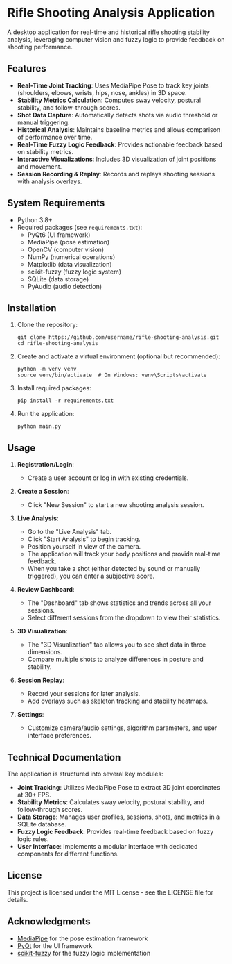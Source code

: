 # Rifle Shooting Analysis Application

A desktop application for real-time and historical rifle shooting stability analysis, leveraging computer vision and fuzzy logic to provide feedback on shooting performance.

## Features

- **Real-Time Joint Tracking**: Uses MediaPipe Pose to track key joints (shoulders, elbows, wrists, hips, nose, ankles) in 3D space.
- **Stability Metrics Calculation**: Computes sway velocity, postural stability, and follow-through scores.
- **Shot Data Capture**: Automatically detects shots via audio threshold or manual triggering.
- **Historical Analysis**: Maintains baseline metrics and allows comparison of performance over time.
- **Real-Time Fuzzy Logic Feedback**: Provides actionable feedback based on stability metrics.
- **Interactive Visualizations**: Includes 3D visualization of joint positions and movement.
- **Session Recording & Replay**: Records and replays shooting sessions with analysis overlays.

## System Requirements

- Python 3.8+
- Required packages (see `requirements.txt`):
  - PyQt6 (UI framework)
  - MediaPipe (pose estimation)
  - OpenCV (computer vision)
  - NumPy (numerical operations)
  - Matplotlib (data visualization)
  - scikit-fuzzy (fuzzy logic system)
  - SQLite (data storage)
  - PyAudio (audio detection)

## Installation

1. Clone the repository:
   ```
   git clone https://github.com/username/rifle-shooting-analysis.git
   cd rifle-shooting-analysis
   ```

2. Create and activate a virtual environment (optional but recommended):
   ```
   python -m venv venv
   source venv/bin/activate  # On Windows: venv\Scripts\activate
   ```

3. Install required packages:
   ```
   pip install -r requirements.txt
   ```

4. Run the application:
   ```
   python main.py
   ```

## Usage

1. **Registration/Login**:
   - Create a user account or log in with existing credentials.

2. **Create a Session**:
   - Click "New Session" to start a new shooting analysis session.

3. **Live Analysis**:
   - Go to the "Live Analysis" tab.
   - Click "Start Analysis" to begin tracking.
   - Position yourself in view of the camera.
   - The application will track your body positions and provide real-time feedback.
   - When you take a shot (either detected by sound or manually triggered), you can enter a subjective score.

4. **Review Dashboard**:
   - The "Dashboard" tab shows statistics and trends across all your sessions.
   - Select different sessions from the dropdown to view their statistics.

5. **3D Visualization**:
   - The "3D Visualization" tab allows you to see shot data in three dimensions.
   - Compare multiple shots to analyze differences in posture and stability.

6. **Session Replay**:
   - Record your sessions for later analysis.
   - Add overlays such as skeleton tracking and stability heatmaps.

7. **Settings**:
   - Customize camera/audio settings, algorithm parameters, and user interface preferences.

## Technical Documentation

The application is structured into several key modules:

- **Joint Tracking**: Utilizes MediaPipe Pose to extract 3D joint coordinates at 30+ FPS.
- **Stability Metrics**: Calculates sway velocity, postural stability, and follow-through scores.
- **Data Storage**: Manages user profiles, sessions, shots, and metrics in a SQLite database.
- **Fuzzy Logic Feedback**: Provides real-time feedback based on fuzzy logic rules.
- **User Interface**: Implements a modular interface with dedicated components for different functions.

## License

This project is licensed under the MIT License - see the LICENSE file for details.

## Acknowledgments

- [MediaPipe](https://mediapipe.dev/) for the pose estimation framework
- [PyQt](https://riverbankcomputing.com/software/pyqt/) for the UI framework
- [scikit-fuzzy](https://pythonhosted.org/scikit-fuzzy/) for the fuzzy logic implementation